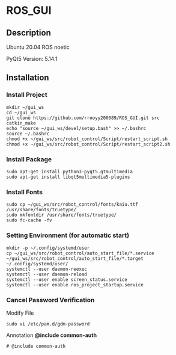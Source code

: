 # ROS_GUI

## Description

Ubuntu 20.04 ROS noetic

PyQt5 Version: 5.14.1

## Installation

### Install Project
```
mkdir ~/gui_ws
cd ~/gui_ws
git clone https://github.com/rrooyy200089/ROS_GUI.git src
catkin_make
echo "source ~/gui_ws/devel/setup.bash" >> ~/.bashrc
source ~/.bashrc
chmod +x ~/gui_ws/src/robot_control/Script/restart_script.sh
chmod +x ~/gui_ws/src/robot_control/Script/restart_script2.sh
```

### Install Package
```
sudo apt-get install python3-pyqt5.qtmultimedia
sudo apt-get install libqt5multimedia5-plugins
```

### Install Fonts
```
sudo cp ~/gui_ws/src/robot_control/fonts/kaiu.ttf /usr/share/fonts/truetype/
sudo mkfontdir /usr/share/fonts/truetype/
sudo fc-cache -fv
```

### Setting Environment (for automatic start)
```
mkdir -p ~/.config/systemd/user
cp ~/gui_ws/src/robot_control/auto_start_file/*.service ~/gui_ws/src/robot_control/auto_start_file/*.target ~/.config/systemd/user/
systemctl --user daemon-reexec
systemctl --user daemon-reload
systemctl --user enable screen_status.service
systemctl --user enable ros_project_startup.service
```

### Cancel Password Verification
Modify File
```
sudo vi /etc/pam.d/gdm-password
```
Annotation **@include common-auth**
```
# @include common-auth
```